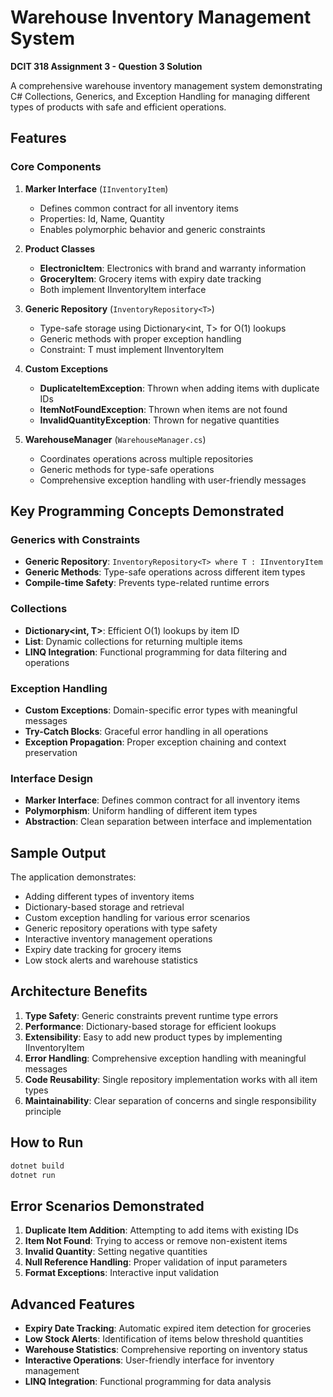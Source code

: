 # Warehouse Inventory Management System

**DCIT 318 Assignment 3 - Question 3 Solution**

A comprehensive warehouse inventory management system demonstrating C# Collections, Generics, and Exception Handling for managing different types of products with safe and efficient operations.

## Features

### Core Components

1. **Marker Interface** (`IInventoryItem`)
   - Defines common contract for all inventory items
   - Properties: Id, Name, Quantity
   - Enables polymorphic behavior and generic constraints

2. **Product Classes**
   - **ElectronicItem**: Electronics with brand and warranty information
   - **GroceryItem**: Grocery items with expiry date tracking
   - Both implement IInventoryItem interface

3. **Generic Repository** (`InventoryRepository<T>`)
   - Type-safe storage using Dictionary<int, T> for O(1) lookups
   - Generic methods with proper exception handling
   - Constraint: T must implement IInventoryItem

4. **Custom Exceptions**
   - **DuplicateItemException**: Thrown when adding items with duplicate IDs
   - **ItemNotFoundException**: Thrown when items are not found
   - **InvalidQuantityException**: Thrown for negative quantities

5. **WarehouseManager** (`WarehouseManager.cs`)
   - Coordinates operations across multiple repositories
   - Generic methods for type-safe operations
   - Comprehensive exception handling with user-friendly messages

## Key Programming Concepts Demonstrated

### Generics with Constraints
- **Generic Repository**: `InventoryRepository<T> where T : IInventoryItem`
- **Generic Methods**: Type-safe operations across different item types
- **Compile-time Safety**: Prevents type-related runtime errors

### Collections
- **Dictionary<int, T>**: Efficient O(1) lookups by item ID
- **List<T>**: Dynamic collections for returning multiple items
- **LINQ Integration**: Functional programming for data filtering and operations

### Exception Handling
- **Custom Exceptions**: Domain-specific error types with meaningful messages
- **Try-Catch Blocks**: Graceful error handling in all operations
- **Exception Propagation**: Proper exception chaining and context preservation

### Interface Design
- **Marker Interface**: Defines common contract for all inventory items
- **Polymorphism**: Uniform handling of different item types
- **Abstraction**: Clean separation between interface and implementation

## Sample Output

The application demonstrates:
- Adding different types of inventory items
- Dictionary-based storage and retrieval
- Custom exception handling for various error scenarios
- Generic repository operations with type safety
- Interactive inventory management operations
- Expiry date tracking for grocery items
- Low stock alerts and warehouse statistics

## Architecture Benefits

1. **Type Safety**: Generic constraints prevent runtime type errors
2. **Performance**: Dictionary-based storage for efficient lookups
3. **Extensibility**: Easy to add new product types by implementing IInventoryItem
4. **Error Handling**: Comprehensive exception handling with meaningful messages
5. **Code Reusability**: Single repository implementation works with all item types
6. **Maintainability**: Clear separation of concerns and single responsibility principle

## How to Run

```bash
dotnet build
dotnet run
```

## Error Scenarios Demonstrated

1. **Duplicate Item Addition**: Attempting to add items with existing IDs
2. **Item Not Found**: Trying to access or remove non-existent items
3. **Invalid Quantity**: Setting negative quantities
4. **Null Reference Handling**: Proper validation of input parameters
5. **Format Exceptions**: Interactive input validation

## Advanced Features

- **Expiry Date Tracking**: Automatic expired item detection for groceries
- **Low Stock Alerts**: Identification of items below threshold quantities
- **Warehouse Statistics**: Comprehensive reporting on inventory status
- **Interactive Operations**: User-friendly interface for inventory management
- **LINQ Integration**: Functional programming for data analysis
